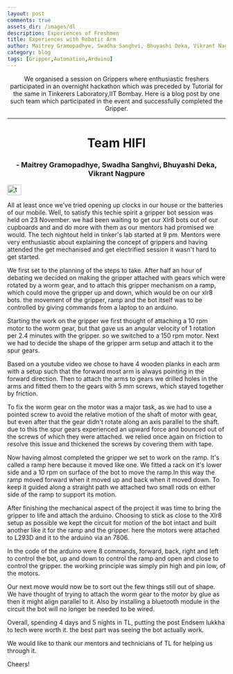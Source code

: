 ```yaml
---
layout: post
comments: true
assets_dir: /images/dl
description: Experiences of Freshmen
title: Experiences with Robotic Arm
author: Maitrey Gramopadhye, Swadha Sanghvi, Bhuyashi Deka, Vikrant Nagpure
category: blog
tags: [Gripper,Automation,Arduino]
---
```

<center><p>We organised a session on Grippers where enthusiastic freshers participated in an overnight hackathon which was preceded by Tutorial for the same in Tinkerers Laboratory,IIT Bombay.  
Here is a blog post by one such team which participated in the event and successfully completed the Gripper.</p>
</center>
<hr>

# <center> Team HIFI  
### <center> - Maitrey Gramopadhye, Swadha Sanghvi, Bhuyashi Deka, Vikrant Nagpure

<img src="{{ site.url }}/images/Gripper/roboarm.png" alt="team" height="24" width="32">

<p>
All at least once we've tried opening up clocks in our house or the batteries of our mobile. Well, to satisfy this techie spirit a gripper bot session was held on 23 November. we had been waiting to get our Xlr8 bots out of our cupboards and and do more with them as our mentors had promised we would. The tech nightout held in tinker's lab started at 9 pm. Mentors were very enthusiastic about explaining the concept of grippers and having attended the get mechanised and get electrified session it wasn't hard to get started.
</p>
<p>
We first set to the planning of the steps to take. After half an hour of debating we decided on making the gripper attached with gears which were rotated by a worm gear, and to attach this gripper mechanism on a ramp, which could move the gripper up and down, which would be on our xlr8 bots. the movement of the gripper, ramp and the bot itself was to be controlled by giving commands from a laptop to an arduino.
</p>
<p>
Starting the work on the gripper we first thought of attaching a 10 rpm motor to the worm gear, but that gave us an angular velocity of 1 rotation per 2.4 minutes with the gripper. so we switched to a 150 rpm motor. Next we had to decide the shape of the gripper arm setup and attach it to the spur gears.
</p>
<p>
Based on a youtube video we chose to have 4 wooden planks in each arm with a setup such that the forward most arm is always pointing in the forward direction. Then to attach the arms to gears we drilled holes in the arms and fitted them to the gears with 5 mm screws, which stayed together by friction.    
</p>
<p>
To fix the worm gear on the motor was a major task, as we had to use a pointed screw to avoid the relative motion of the shaft of motor with gear, but even after that the gear didn't rotate along an axis parallel to the shaft. due to this the spur gears experienced an upward force and bounced out of the screws of which they were attached. we relied once again on friction to resolve this issue and thickened the screws by covering them with tape.    
</p>
<p>
Now having almost completed the gripper we set to work on the ramp. It's called a ramp here because it moved like one. We fitted a rack on it's lower side and a 10 rpm on surface of the bot to move the ramp.In this way the ramp moved forward when it moved up and back when it moved down. To keep it guided along a straight path we attached two small rods on either side of the ramp to support its motion.    
</p>
<p>
After finishing the mechanical aspect of the project it was time to bring the gripper to life and attach the arduino. Choosing to stick as close to the Xlr8 setup as possible we kept the circuit for motion of the bot intact and built another like it for the ramp and the gripper. here the motors were attached to L293D and it to the arduino via an 7806.    
</p>
<p>
In the code of the arduino were 8 commands, forward, back, right and left to control the bot, up and down to control the ramp and open and close to control the gripper. the working principle was simply pin high and pin low, of the motors.     
</p>
<p>
Our next move would now be to sort out the few things still out of shape. We have thought of trying to attach the worm gear to the motor by glue as then it might align parallel to it. Also by installing a bluetooth module in the circuit the bot will no longer be needed to be wired.    
</p>
<p>
Overall, spending 4 days and 5 nights in TL, putting the post Endsem lukkha to tech were worth it. the best part was seeing the bot actually work.    
</p>
<p>
We would like to thank our mentors and technicians of TL for helping us through it.    
</p>
Cheers!
